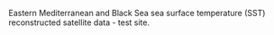 Eastern Mediterranean and Black Sea sea surface temperature (SST) reconstructed satellite data - test site.
